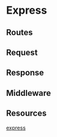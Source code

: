 # Express

## Routes

## Request

## Response

## Middleware

## Resources

[express](https://devdocs.io/express/)
